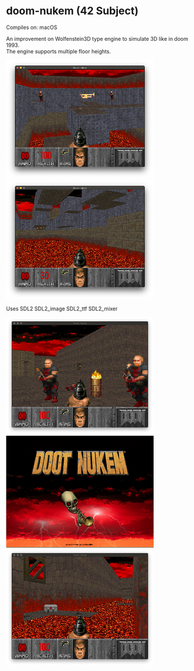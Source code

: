 # doom-nukem (42 Subject)  

Compiles on: macOS  

An improvement on Wolfenstein3D type engine to simulate 3D like in doom 1993.  
The engine supports multiple floor heights.  

![Alt text](./screenshots/lava.png?raw=true "lava")
![Alt text](./screenshots/elevation.png?raw=true "elevation")
 
Uses SDL2 SDL2_image SDL2_ttf SDL2_mixer

![Alt text](./screenshots/enemies.png?raw=true "enemies")
![Alt text](./screenshots/splash.png?raw=true "splash")
![Alt text](./screenshots/medpack.png?raw=true "medpack")
